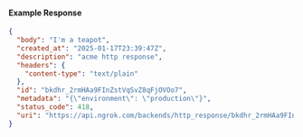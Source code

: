 <!-- Code generated for API Clients. DO NOT EDIT. -->
#### Example Response
```json
{
  "body": "I'm a teapot",
  "created_at": "2025-01-17T23:39:47Z",
  "description": "acme http response",
  "headers": {
    "content-type": "text/plain"
  },
  "id": "bkdhr_2rmHAa9FInZstVqSvZ8qFjOVOo7",
  "metadata": "{\"environment\": \"production\"}",
  "status_code": 418,
  "uri": "https://api.ngrok.com/backends/http_response/bkdhr_2rmHAa9FInZstVqSvZ8qFjOVOo7"
}
